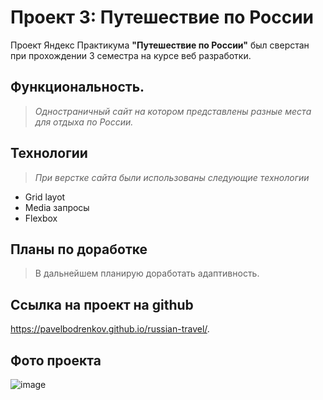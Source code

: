 # Проект 3: Путешествие по России

Проект Яндекс Практикума **"Путешествие по России"** был сверстан при прохождении 3 семестра на курсе веб разработки.

## Функциональность.
> *Одностраничный сайт на котором представлены разные места для отдыха по России.*

## Технологии
> *При верстке сайта были использованы следующие технологии*
* Grid layot
* Media запросы
* Flexbox

## Планы по доработке
> В дальнейшем планирую доработать адаптивность.

## Ссылка на проект на github
https://pavelbodrenkov.github.io/russian-travel/.

## Фото проекта
![image](https://user-images.githubusercontent.com/70709823/110811259-97992200-8297-11eb-95a4-3a82b53c1add.png)
